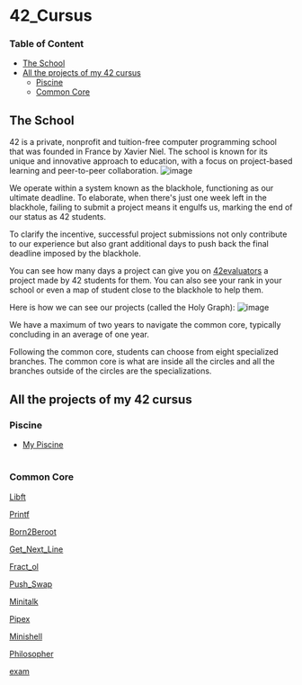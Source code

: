 # 42_Cursus


### Table of Content
- [The School](##the-school)
- [All the projects of my 42 cursus](##all-the-projects-of-my-42-cursus)
	- [Piscine](###piscine)
	- [Common Core](###common-core)


## The School
42 is a private, nonprofit and tuition-free computer programming school that was founded in France by Xavier Niel.
The school is known for its unique and innovative approach to education, with a focus on project-based learning and peer-to-peer collaboration.
![image](https://github.com/KoganeShiro/42_Cursus/assets/126095786/fb1ddcc0-05cc-467c-bbff-d078c0e4e4b9)

We operate within a system known as the blackhole, functioning as our ultimate deadline. To elaborate, when there's just one week left in the blackhole, failing to submit a project means it engulfs us, marking the end of our status as 42 students.

To clarify the incentive, successful project submissions not only contribute to our experience but also grant additional days to push back the final deadline imposed by the blackhole.

You can see how many days a project can give you on [42evaluators](https://42evaluators.com/calculator) a project made by 42 students for them. You can also see your rank in your school or even a map of student close to the blackhole to help them.


Here is how we can see our projects (called the Holy Graph):
![image](https://github.com/KoganeShiro/42_Cursus/assets/126095786/634c90b1-48e2-412b-9c44-523ffd552c4a)

We have a maximum of two years to navigate the common core, typically concluding in an average of one year.


Following the common core, students can choose from eight specialized branches. The common core is what are inside all the circles and all the branches outside of the circles are the specializations.

## All the projects of my 42 cursus

### Piscine
 - [My Piscine](https://github.com/KoganeShiro/42_Cursus/tree/main/42Piscine)

#

### Common Core

[Libft](https://github.com/KoganeShiro/42_Cursus/tree/main/libft42)

[Printf](https://github.com/KoganeShiro/42_Cursus/tree/main/ft_printf42)

[Born2Beroot](https://github.com/KoganeShiro/42_Cursus/tree/main/born2beroot42)

[Get_Next_Line](https://github.com/KoganeShiro/42_Cursus/tree/main/get_next_line42)

[Fract_ol](https://github.com/KoganeShiro/42_Cursus/tree/main/fract_ol42)

[Push_Swap](https://github.com/KoganeShiro/42_Cursus/tree/main/push_swap42)

[Minitalk](https://github.com/KoganeShiro/42_Cursus/tree/main/minitalk)

[Pipex](https://github.com/KoganeShiro/42_Cursus/tree/main/pipex)

[Minishell]()

[Philosopher](https://github.com/KoganeShiro/42_Cursus/tree/main/philosophers42)



[exam](https://github.com/KoganeShiro/42_Cursus/tree/main/exam42)

